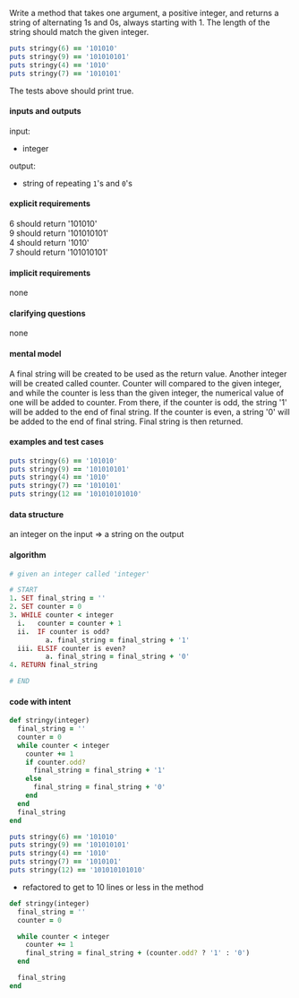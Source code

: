 Write a method that takes one argument, a positive integer, and returns a string of alternating 1s and 0s, always starting with 1. The length of the string should match the given integer.


``` ruby
puts stringy(6) == '101010'
puts stringy(9) == '101010101'
puts stringy(4) == '1010'
puts stringy(7) == '1010101'
```

The tests above should print true.

#### inputs and outputs

input:
* integer

output:
* string of repeating `1`'s and `0`'s

#### explicit requirements

6 should return '101010'\
9 should return '101010101'\
4 should return '1010'\
7 should return '101010101'

#### implicit requirements

none

#### clarifying questions

none

#### mental model

A final string will be created to be used as the return value. Another integer will be created called counter. Counter will compared to the given integer, and while the counter is less than the given integer, the numerical value of one will be added to counter. From there, if the counter is odd, the  string '1' will be added to the end of final string. If the counter is even, a  string '0' will be added to the end of final string. Final string is then returned.

#### examples and test cases

``` ruby
puts stringy(6) == '101010'
puts stringy(9) == '101010101'
puts stringy(4) == '1010'
puts stringy(7) == '1010101'
puts stringy(12 == '101010101010'
```

#### data structure

an integer on the input => a string on the output

#### algorithm




``` ruby
# given an integer called 'integer'

# START
1. SET final_string = ''
2. SET counter = 0
3. WHILE counter < integer
  i.   counter = counter + 1
  ii.  IF counter is odd?
	     a. final_string = final_string + '1'
  iii. ELSIF counter is even?
  		 a. final_string = final_string + '0'
4. RETURN final_string

# END
```

#### code with intent

``` ruby
def stringy(integer)
  final_string = ''
  counter = 0
  while counter < integer
    counter += 1
    if counter.odd?
      final_string = final_string + '1'
    else
      final_string = final_string + '0'
    end
  end
  final_string
end

puts stringy(6) == '101010'
puts stringy(9) == '101010101'
puts stringy(4) == '1010'
puts stringy(7) == '1010101'
puts stringy(12) == '101010101010'
```

* refactored to get to 10 lines or less in the method

``` ruby
def stringy(integer)
  final_string = ''
  counter = 0

  while counter < integer
    counter += 1
    final_string = final_string + (counter.odd? ? '1' : '0')
  end

  final_string
end
```

